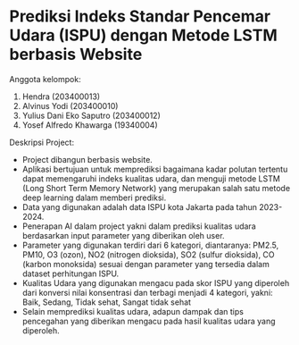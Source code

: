 # Prediksi Indeks Standar Pencemar Udara (ISPU) dengan Metode LSTM berbasis Website
Anggota kelompok:
1. Hendra (203400013)
2. Alvinus Yodi (203400010)
3. Yulius Dani Eko Saputro (203400012)
4. Yosef Alfredo Khawarga (19340004)

Deskripsi Project:
- Project dibangun berbasis website.
- Aplikasi bertujuan untuk memprediksi bagaimana kadar polutan tertentu dapat memengaruhi indeks kualitas udara, dan menguji metode LSTM (Long Short Term Memory Network) yang merupakan salah satu metode deep learning dalam memberi prediksi.
- Data yang digunakan adalah data ISPU kota Jakarta pada tahun 2023-2024.
- Penerapan AI dalam project yakni dalam prediksi kualitas udara berdasarkan input parameter yang diberikan oleh user.
- Parameter yang digunakan terdiri dari 6 kategori, diantaranya: PM2.5, PM10, O3 (ozon), NO2 (nitrogen dioksida), SO2 (sulfur dioksida), CO (karbon monoksida)
sesuai dengan parameter yang tersedia dalam dataset perhitungan ISPU.
- Kualitas Udara yang digunakan mengacu pada skor ISPU yang diperoleh dari konversi nilai konsentrasi dan terbagi menjadi 4 kategori, yakni: Baik, Sedang, Tidak sehat, Sangat tidak sehat
- Selain memprediksi kualitas udara, adapun dampak dan tips pencegahan yang diberikan mengacu pada hasil kualitas udara yang diperoleh.
